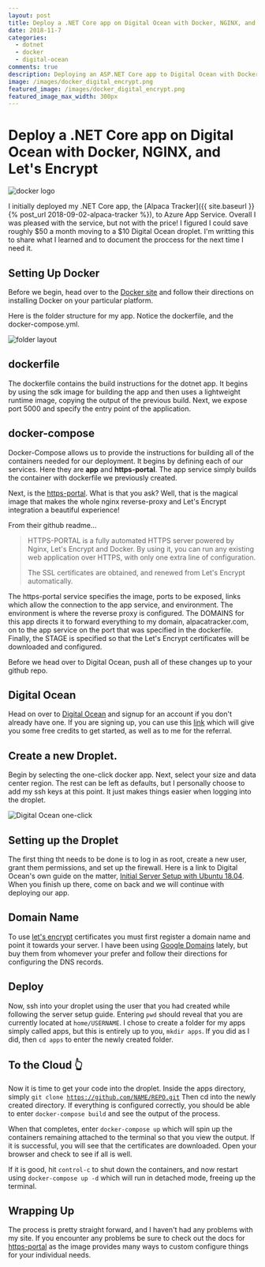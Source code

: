 ```yaml
---
layout: post
title: Deploy a .NET Core app on Digital Ocean with Docker, NGINX, and Let's Encrypt
date: 2018-11-7
categories:
  - dotnet
  - docker
  - digital-ocean
comments: true
description: Deploying an ASP.NET Core app to Digital Ocean with Docker, NGINX, and Let's Encrypt
image: /images/docker_digital_encrypt.png
featured_image: /images/docker_digital_encrypt.png
featured_image_max_width: 300px
---
```


# Deploy a .NET Core app on Digital Ocean with Docker, NGINX, and Let's Encrypt


<img src="/images/docker_digital_encrypt.png" class="img-md img-center"  alt="docker logo">


I initially deployed my .NET Core app, the [Alpaca Tracker]({{ site.baseurl }}{% post_url 2018-09-02-alpaca-tracker %}), to Azure App Service. Overall I was pleased with the service, but not with the price! I figured I could save roughly $50 a month moving to a $10 Digital Ocean droplet. I'm writting this to share what I learned and to document the proccess for the next time I need it.

## Setting Up Docker

Before we begin, head over to the [Docker site](https://www.docker.com/get-started) and follow their directions on installing Docker on your particular platform.


Here is the folder structure for my app. Notice the dockerfile, and the docker-compose.yml.

<img src="/images/dotnet-folders.png" class="img-md img-center"  alt="folder layout">

## dockerfile

The dockerfile contains the build instructions for the dotnet app. It begins by using the sdk image for building the app and then uses a lightweight runtime image, copying the output of the previous build. Next, we expose port 5000 and specify the entry point of the application.

<script src="https://gist.github.com/blehr/5785730971a728b882deea5841c3f749.js"></script>


## docker-compose

Docker-Compose allows us to provide the instructions for building all of the containers needed for our deployment. It begins by defining each of our services. Here they are **app** and **https-portal**. The app service simply builds the container with dockerfile we previously created.


Next, is the [https-portal](https://github.com/SteveLTN/https-portal). What is that you ask? Well, that is the magical image that makes the whole nginx reverse-proxy and Let's Encrypt integration a beautiful experience!


From their github readme...


>HTTPS-PORTAL is a fully automated HTTPS server powered by Nginx, Let's Encrypt and Docker. By using it, you can run any existing web application over HTTPS, with only one extra line of configuration.
>
>The SSL certificates are obtained, and renewed from Let's Encrypt automatically.



The https-portal service specifies the image, ports to be exposed, links which allow the connection to the app service, and environment. The environment is where the reverse proxy is configured. The DOMAINS for this app directs it to forward everything to my domain, alpacatracker.com, on to the app service on the port that was specified in the dockerfile. Finally, the STAGE is specified so that the Let's Encrypt certificates will be downloaded and configured.


<script src="https://gist.github.com/blehr/add67a4e70f3d1ea19886c9d2b1f3e62.js"></script>


Before we head over to Digital Ocean, push all of these changes up to your github repo.


## Digital Ocean

Head on over to [Digital Ocean](https://www.digitalocean.com/) and signup for an account if you don't already have one. If you are signing up, you can use this [link](https://m.do.co/c/0f172e230c36) which will give you some free credits to get started, as well as to me for the referral.


## Create a new Droplet. 

Begin by selecting the one-click docker app. Next, select your size and data center region. The rest can be left as defaults, but I personally choose to add my ssh keys at this point. It just makes things easier when logging into the droplet.


<img src="/images/docker_one_click.png" class="img-center"  alt="Digital Ocean one-click">


## Setting up the Droplet

The first thing tht needs to be done is to log in as root, create a new user, grant them permissions, and set up the firewall. Here is a link to Digital Ocean's own guide on the matter, [Initial Server Setup with Ubuntu 18.04](https://www.digitalocean.com/community/tutorials/initial-server-setup-with-ubuntu-18-04). When you finish up there, come on back and we will continue with deploying our app.

## Domain Name

To use [let's encrypt](https://letsencrypt.org/) certificates you must first register a domain name and point it towards your server. I have been using [Google Domains](https://domains.google/) lately, but buy them from whomever your prefer and follow their directions for configuring the DNS records.



## Deploy

Now, ssh into your droplet using the user that you had created while following the server setup guide. Entering <code>pwd</code> should reveal that you are currently located at <code>home/USERNAME</code>. I chose to create a folder for my apps simply called apps, but this is entirely up to you, <code>mkdir apps</code>. If you did as I did, then `cd apps` to enter the newly created folder.

## To the Cloud 👆

Now it is time to get your code into the droplet. Inside the apps directory, simply <code>git clone https://github.com/NAME/REPO.git</code> Then cd into the newly created directory. If everything is configured correctly, you should be able to enter <code>docker-compose build</code> and see the output of the process.


When that completes, enter <code>docker-compose up</code> which will spin up the containers remaining attached to the terminal so that you view the output. If it is successful, you will see that the certificates are downloaded. Open your browser and check to see if all is well.


If it is good, hit <code>control-c</code> to shut down the containers, and now restart using <code>docker-compose up -d</code> which will run in detached mode, freeing up the terminal.


## Wrapping Up

The process is pretty straight forward, and I haven't had any problems with my site. If you encounter any problems be sure to check out the docs for [https-portal](https://github.com/SteveLTN/https-portal) as the image provides many ways to custom configure things for your individual needs.





